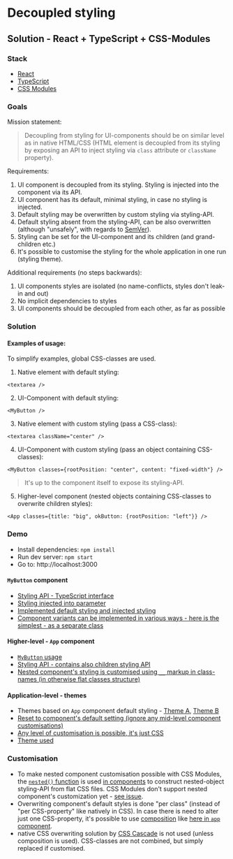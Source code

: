 # Decoupled styling

## Solution - React + TypeScript + CSS-Modules

### Stack

- [React](https://github.com/facebook/react)
- [TypeScript](https://github.com/Microsoft/TypeScript)
- [CSS Modules](https://github.com/css-modules/css-modules)

### Goals

Mission statement:

> Decoupling from styling for UI-components should be on similar level as in native HTML/CSS (HTML element is decoupled from its styling by exposing an API to inject styling via `class` attribute or `className` property).

Requirements:

1.  UI component is decoupled from its styling. Styling is injected into the component via its API.
2.  UI component has its default, minimal styling, in case no styling is injected.
3.  Default styling may be overwritten by custom styling via styling-API.
4.  Default styling absent from the styling-API, can be also overwritten (although "unsafely", with regards to [SemVer](https://semver.org/)).
5.  Styling can be set for the UI-component and its children (and grand-children etc.)
6.  It's possible to customise the styling for the whole application in one run (styling theme).

Additional requirements (no steps backwards):

1.  UI components styles are isolated (no name-conflicts, styles don't leak-in and out)
2.  No implicit dependencies to styles
3.  UI components should be decoupled from each other, as far as possible

### Solution

#### Examples of usage:

To simplify examples, global CSS-classes are used.

1.  Native element with default styling:

```tsx
<textarea />
```

2.  UI-Component with default styling:

```tsx
<MyButton />
```

3.  Native element with custom styling (pass a CSS-class):

```tsx
<textarea className="center" />
```

4.  UI-Component with custom styling (pass an object containing CSS-classes):

```tsx
<MyButton classes={rootPosition: "center", content: "fixed-width"} />
```

> It's up to the component itself to expose its styling-API.

5.  Higher-level component (nested objects containing CSS-classes to overwrite children styles):

```tsx
<App classes={title: "big", okButton: {rootPosition: "left"}} />
```

### Demo

- Install dependencies: `npm install`
- Run dev server: `npm start`
- Go to: http://localhost:3000

#### `MyButton` component

- [Styling API - TypeScript interface](https://github.com/mrac/decoupled-styling-css-modules/blob/master/src/my-button/my-button.css.d.ts)
- [Styling injected into parameter](https://github.com/mrac/decoupled-styling-css-modules/blob/master/src/my-button/my-button.tsx#L7)
- [Implemented default styling and injected styling](https://github.com/mrac/decoupled-styling-css-modules/blob/master/src/my-button/my-button.tsx#L16)
- [Component variants can be implemented in various ways - here is the simplest - as a separate class](https://github.com/mrac/decoupled-styling-css-in-js/blob/master/src/my-button/my-button.tsx#L27)

#### Higher-level - `App` component

- [`MyButton` usage](https://github.com/mrac/decoupled-styling-css-modules/blob/master/src/app/app.tsx#L26)
- [Styling API - contains also children styling API](https://github.com/mrac/decoupled-styling-css-modules/blob/master/src/app/app.css.d.ts#L9)
- [Nested component's styling is customised using `__` markup in class-names (in otherwise flat classes structure)](https://github.com/mrac/decoupled-styling-css-modules/blob/master/src/app/app.css#L24)

#### Application-level - themes

- Themes based on `App` component default styling - [Theme A](https://github.com/mrac/decoupled-styling-css-modules/blob/master/src/themes/theme-a.css), [Theme B](https://github.com/mrac/decoupled-styling-css-modules/blob/master/src/themes/theme-b.css)
- [Reset to component's default setting (ignore any mid-level component customisations)](https://github.com/mrac/decoupled-styling-css-modules/blob/master/src/themes/theme-b.css#L1)
- [Any level of customisation is possible, it's just CSS](https://github.com/mrac/decoupled-styling-css-modules/blob/master/src/themes/theme-b.css#L13)
- [Theme used](https://github.com/mrac/decoupled-styling-css-modules/blob/master/src/index.tsx#L22)

### Customisation

- To make nested component customisation possible with CSS Modules, the [`nested()` function](https://github.com/mrac/decoupled-styling-css-modules/blob/master/src/util/merge-classes.ts#L36) is used [in components](https://github.com/mrac/decoupled-styling-css-modules/blob/master/src/app/app.tsx#L14) to construct nested-object styling-API from flat CSS files. CSS Modules don't support nested component's customization yet - [see issue](https://github.com/webpack-contrib/css-loader/issues/520).
- Overwriting component's default styles is done "per class" (instead of "per CSS-property" like natively in CSS). In case there is need to alter just one CSS-property, it's possible to use [composition](https://github.com/css-modules/css-modules/blob/master/docs/composition.md) like [here in `app` component](https://github.com/mrac/decoupled-styling-css-modules/blob/master/src/themes/theme-a.css#L7).
- native CSS overwriting solution by [CSS Cascade](https://developer.mozilla.org/en-US/docs/Web/CSS/Cascade) is not used (unless composition is used). CSS-classes are not combined, but simply replaced if customised.
